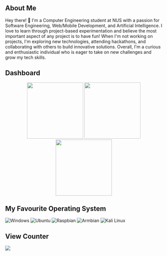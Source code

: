 <!--
# WHYELAB_GitHubProfile
-->

## About Me
Hey there! 👋 I'm a Computer Engineering student at NUS with a passion for Software Engineering, Web/Mobile Development, and Artificial Intelligence. I love to learn through project-based experimentation and believe the most important aspect of any project is to have fun! When I'm not working on projects, I'm exploring new technologies, attending hackathons, and collaborating with others to build innovative solutions. Overall, I'm a curious and enthusiastic individual who is eager to take on new challenges and grow my tech skills.

## Dashboard
<div align="center">
  <img height="180em" src="https://github-readme-streak-stats.herokuapp.com/?user=YEOWEIHNGWHYELAB&theme=neon-palenight&locale=en"/>

  <a href="https://github.com/YEOWEIHNGWHYELAB">
    <img height="180em" src="https://github-readme-stats.vercel.app/api?username=YEOWEIHNGWHYELAB&show_icons=true&theme=radical&title_color=3cb480&locale=en"/>
    <img height="180em" src="https://github-readme-stats.vercel.app/api/top-langs/?username=YEOWEIHNGWHYELAB&layout=compact&theme=blue-green"/>
  </a>
</div>

## My Favourite Operating System 
![Windows](/OperatingSystemIcon/windows10.png)
![Ubuntu](OperatingSystemIcon/ubuntu.png)
![Raspbian](OperatingSystemIcon/raspbian.png)
![Armbian](OperatingSystemIcon/armbian.png)
![Kali Linux](OperatingSystemIcon/kali_linux.png)

## View Counter
<img src="https://komarev.com/ghpvc/?username=YEOWEIHNGWHYELAB">
